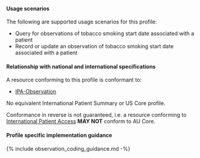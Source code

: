 #### Usage scenarios

The following are supported usage scenarios for this profile:

- Query for observations of tobacco smoking start date associated with a patient
- Record or update an observation of tobacco smoking start date associated with a patient


#### Relationship with national and international specifications

A resource conforming to this profile is conformant to:
- [IPA-Observation](https://build.fhir.org/ig/HL7/fhir-ipa/StructureDefinition-ipa-observation.html)

No equivalent International Patient Summary or US Core profile.

Conformance in reverse is not guaranteed, i.e. a resource conforming to [International Patient Access](https://build.fhir.org/ig/HL7/fhir-ipa) **MAY NOT** conform to AU Core.


#### Profile specific implementation guidance
{% include observation_coding_guidance.md -%}




